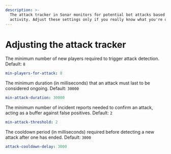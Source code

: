 ```yaml
---
description: >-
  The attack tracker in Sonar monitors for potential bot attacks based on player
  activity. Adjust these settings only if you really know what you're doing.
---
```


# Adjusting the attack tracker

The minimum number of new players required to trigger attack detection. Default: `8`

```yaml
min-players-for-attack: 8
```

The minimum duration (in milliseconds) that an attack must last to be considered ongoing. Default: `30000`

```yaml
min-attack-duration: 30000
```

The minimum number of incident reports needed to confirm an attack, acting as a buffer against false positives. Default: `2`

```yaml
min-attack-threshold: 2
```

The cooldown period (in milliseconds) required before detecting a new attack after one has ended. Default: `3000`

```yaml
attack-cooldown-delay: 3000
```
